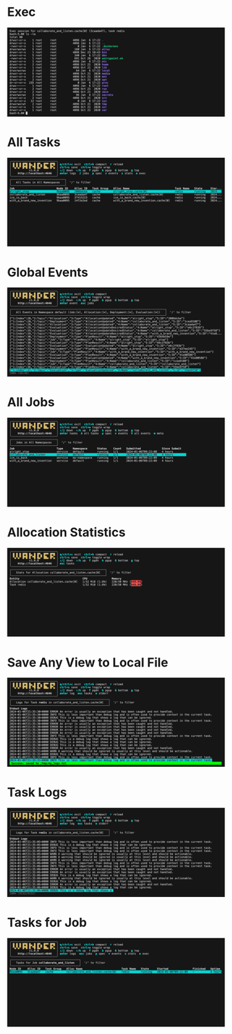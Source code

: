 # Exec
![](./Exec.png)
# All Tasks
![](./All_Tasks.png)
# Global Events
![](./Global_Events.png)
# All Jobs
![](./All_Jobs.png)
# Allocation Statistics
![](./Allocation_Statistics.png)
# Save Any View to Local File
![](./Save_Any_View_to_Local_File.png)
# Task Logs
![](./Task_Logs.png)
# Tasks for Job
![](./Tasks_for_Job.png)
